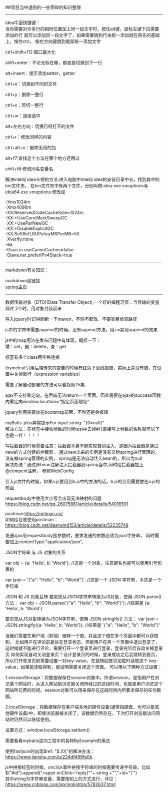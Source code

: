 ##项目当中遇到的一些零碎的知识整理 

---
idea牛逼快捷键：  
当你需要对许多行的相同位置加上同一段文字时，按住alt键，鼠标左键下拉需要添加的行
就可以添加同一段文字了，如果需要跳到行末统一添加就在原先的基础上，按住ctrl，
按右方向键跳到尾部统一添加文字

ctrl+shift+f12:窗口最大化

shift+enter：不论光标在哪，都直接切换到下一行

alt+insert：提示添加setter，getter

ctrl+e：切换到不同的文件

ctrl+y：删除一整行

ctrl+x：剪切一整行

ctrl+w：逐级选中

alt+左右方向：切换已经打开的文件

ctrl+r：修改同样的内容

ctrl+alt+o：删除无用的包

alt+f7:查找这个方法在哪个地方还用过

shift+f6:修改同名变量名

解决intellij idea卡顿的方法:进入电脑中intellij idea的安装目录中去，找到其中的bin文件夹，
在bin文件夹中有两个文件，分别叫做:idea.exe.vmoptions与idea64.exe.vmoptions
修改成

-Xms1024m  
-Xmx4096m  
-XX:ReservedCodeCacheSize=1024m  
-XX:+UseConcMarkSweepGC  
-XX:+UseParNewGC  
-XX:+DisableExplicitGC  
-XX:SoftRefLRUPolicyMSPerMB=50  
-Xverify:none  
-ea  
-Dsun.io.useCanonCaches=false  
-Djava.net.preferIPv4Stack=true

---
markdown有关知识：

markdown超链接  
[spring主页](https://spring.io)

---
数据传输对象（DTO)(Data Transfer Object),一个好的编程习惯：当传输的变量超过
2个时，用对象封装起来

导入jquery时记得刷新一下maven，不然不起效，不要盲目检查路径

js中的字符串需要append的时候，没有append方法，用+=实现append的效果

js中的map用法在发布问题中有体现，概括一下：  
增：set，删：delete，查：get

标签有多个class用空格连接

thymeleaf引用后端传来的变量的时候有红色下划线报错，实际上并没有错，在设置中关掉就行（expression variables）

需要了解自动部署的方法可以看视频25集

ajax不支持重定向，在后端无法return一个页面，因此需要在ajax的success函数内重定向window.location="指定页面地址"

jquery引用需要放在bootstrap前面，不然还是会报错

myBatis-plus异常提示For input string: "{0=null}"  
解决方法：在<when test=""></when>标签中接收参数的时候test中去掉#{}直接写上参数的名称就可以了<if test=""></if>也是一样！！！！

写拦截器的时候需要注意：拦截器本身不能实现自动注入，是因为拦截器是通过new的方式创建的拦截器，
通过new出来的实例是没有交给spring进行管理的，没有被spring管理的实例，
spring是无法自动注入bean的，所以为null  
解决办法：通过@bean注解注入拦截器到spring当中,同时给拦截器加上@compent注解，
参照WebConfig

引入js文件的时候，如果a.js要用到b.js中的方法的话，b.js的引用需要放在a.js的前面

requestbody中使用大小写会出现无法映射的问题
https://blog.csdn.net/qq_26075861/article/details/54016591

postman:https://getman.cn/  
如何给谷歌使用postman：https://blog.csdn.net/dearwind153/article/details/52235749

发送ajax用requestbody接参数时，要求发送的参数必须为json字符串，
同时需要加上contentType:"application/json",

JSON字符串 与 JS 对象的关系

var obj = {a: 'Hello', b: 'World'}; 
//这是一个对象，注意键名也是可以使用引号包裹的

var json = '{"a": "Hello", "b": "World"}'; 
//这是一个 JSON 字符串，本质是一个字符串

JSON 和 JS 对象互转
要实现从JSON字符串转换为JS对象，使用 JSON.parse() 方法：
var obj = JSON.parse('{"a": "Hello", "b": "World"}'); 
//结果是 {a: 'Hello', b: 'World'}

要实现从JS对象转换为JSON字符串，使用 JSON.stringify() 方法：
var json = JSON.stringify({a: 'Hello', b: 'World'}); 
//结果是 '{"a": "Hello", "b": "World"}'

当我们需要在用户端（前端）储存一个值，并且这个值在多个页面中都可以获取到，
比如用户在评论前是处在登录状态，但是用户在另一个页面中退出登录了，
这时候就不能进行评论，需要打开一个登录页进行登录，登录完毕后自动关掉登录页
如何实现自动关闭登录页？设计登录页的时候，登录成功之后会跳转到首页，
所以打开登录页前需要设置一对key-value，在跳转回首页加载时读取这个
key-value，如果能读取得到，就说明需要关闭这个页面。
可以用以下两种方式设置：

1.sessionStorage：将数据保存在session对象中。所谓session，是指用户在浏览某个网站时，从进入网站到浏览器关闭所经过的这段时间，也就是用户浏览这个网站所花费的时间。session对象可以用来保存在这段时间内所要求保存的任何数据。

2.localStorage：将数据保存在客户端本地的硬件设备(通常指硬盘，也可以是其他硬件设备)中，即使浏览器被关闭了，该数据仍然存在，下次打开浏览器访问网站时仍然可以继续使用。

设置方式：window.localStorage.setItem()

需要看看mybatis逆向工程中的各种ByExample的用法

使用fastjson时出现$ref: "$.[0]"的解决办法：
https://www.jianshu.com/p/224df499fa0b

js中拼接标签的时候，onclick事件拼接字符串的时候需要传递字符串，比如  
$("#id").append("<span onClick='reply(\""+ string  +"\","+id+")'</span>")  
其中string为字符串变量，需要按如上的方式进行，详见：
https://www.cnblogs.com/springlight/p/5782637.html
